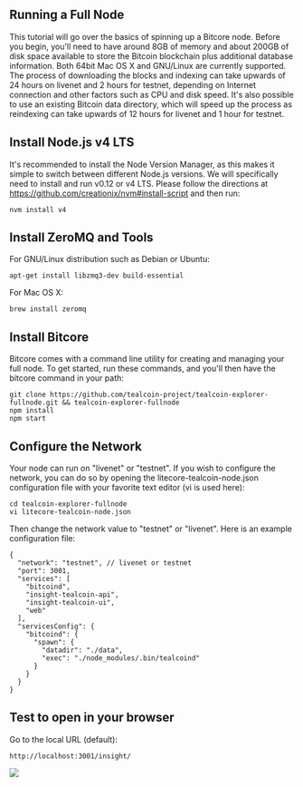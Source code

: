 ## Running a Full Node
This tutorial will go over the basics of spinning up a Bitcore node. Before you begin, you'll need to have around 8GB of memory and about 200GB of disk space available to store the Bitcoin blockchain plus additional database information. Both 64bit Mac OS X and GNU/Linux are currently supported. The process of downloading the blocks and indexing can take upwards of 24 hours on livenet and 2 hours for testnet, depending on Internet connection and other factors such as CPU and disk speed. It's also possible to use an existing Bitcoin data directory, which will speed up the process as reindexing can take upwards of 12 hours for livenet and 1 hour for testnet.

## Install Node.js v4 LTS

It's recommended to install the Node Version Manager, as this makes it simple to switch between different Node.js versions. We will specifically need to install and run v0.12 or v4 LTS. Please follow the directions at https://github.com/creationix/nvm#install-script and then run:

```
nvm install v4
```

## Install ZeroMQ and Tools

For GNU/Linux distribution such as Debian or Ubuntu:

```
apt-get install libzmq3-dev build-essential
```

For Mac OS X:

```
brew install zeromq
```

## Install Bitcore

Bitcore comes with a command line utility for creating and managing your full node. To get started, run these commands, and you'll then have the bitcore command in your path:

```
git clone https://github.com/tealcoin-project/tealcoin-explorer-fullnode.git && tealcoin-explorer-fullnode
npm install
npm start
```

## Configure the Network

Your node can run on "livenet" or "testnet". If you wish to configure the network, you can do so by opening the  litecore-tealcoin-node.json configuration file with your favorite text editor (vi is used here):

```
cd tealcoin-explorer-fullnode
vi litecore-tealcoin-node.json
```
Then change the network value to "testnet" or "livenet". Here is an example configuration file:

```
{
  "network": "testnet", // livenet or testnet
  "port": 3001,
  "services": [
    "bitcoind",
    "insight-tealcoin-api",
    "insight-tealcoin-ui",
    "web"
  ],
  "servicesConfig": {
    "bitcoind": {
      "spawn": {
        "datadir": "./data",
        "exec": "./node_modules/.bin/tealcoind"
      }
    }
  }
}
```

## Test to open in your browser

Go to the local URL (default):

```
http://localhost:3001/insight/
```

<img src="https://bitcore.io/images/guides/full-node/insight.d1fa5ecc.png">
